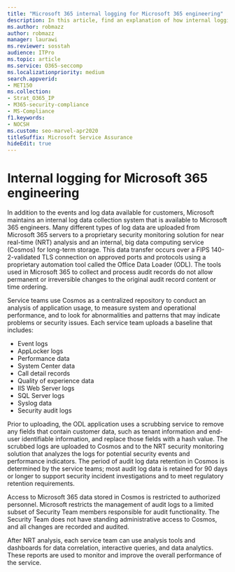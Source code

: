```yaml
---
title: "Microsoft 365 internal logging for Microsoft 365 engineering"
description: In this article, find an explanation of how internal logging for Microsoft 365 Engineering teams works.
ms.author: robmazz
author: robmazz
manager: laurawi
ms.reviewer: sosstah
audience: ITPro
ms.topic: article
ms.service: O365-seccomp
ms.localizationpriority: medium
search.appverid:
- MET150
ms.collection:
- Strat_O365_IP
- M365-security-compliance
- MS-Compliance
f1.keywords:
- NOCSH
ms.custom: seo-marvel-apr2020
titleSuffix: Microsoft Service Assurance
hideEdit: true
---
```


# Internal logging for Microsoft 365 engineering

In addition to the events and log data available for customers, Microsoft maintains an internal log data collection system that is available to Microsoft 365 engineers. Many different types of log data are uploaded from Microsoft 365 servers to a proprietary security monitoring solution for near real-time (NRT) analysis and an internal, big data computing service (Cosmos) for long-term storage. This data transfer occurs over a FIPS 140-2-validated TLS connection on approved ports and protocols using a proprietary automation tool called the Office Data Loader (ODL). The tools used in Microsoft 365 to collect and process audit records do not allow permanent or irreversible changes to the original audit record content or time ordering.

Service teams use Cosmos as a centralized repository to conduct an analysis of application usage, to measure system and operational performance, and to look for abnormalities and patterns that may indicate problems or security issues. Each service team uploads a baseline that includes:

- Event logs
- AppLocker logs
- Performance data
- System Center data
- Call detail records
- Quality of experience data
- IIS Web Server logs
- SQL Server logs
- Syslog data
- Security audit logs

Prior to uploading, the ODL application uses a scrubbing service to remove any fields that contain customer data, such as tenant information and end-user identifiable information, and replace those fields with a hash value. The scrubbed logs are uploaded to Cosmos and to the NRT security monitoring solution that analyzes the logs for potential security events and performance indicators. The period of audit log data retention in Cosmos is determined by the service teams; most audit log data is retained for 90 days or longer to support security incident investigations and to meet regulatory retention requirements.

Access to Microsoft 365 data stored in Cosmos is restricted to authorized personnel. Microsoft restricts the management of audit logs to a limited subset of Security Team members responsible for audit functionality. The Security Team does not have standing administrative access to Cosmos, and all changes are recorded and audited.

After NRT analysis, each service team can use analysis tools and dashboards for data correlation, interactive queries, and data analytics. These reports are used to monitor and improve the overall performance of the service.
